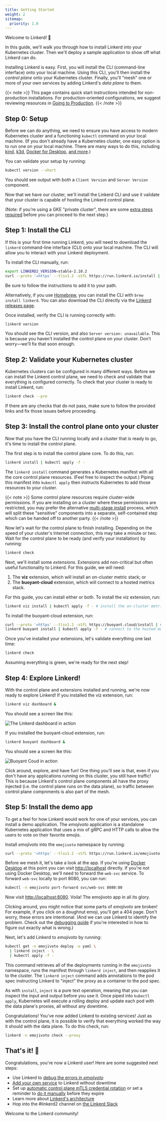 ```yaml
---
title: Getting Started
weight: 2
sitemap:
  priority: 1.0
---
```


Welcome to Linkerd! 🎈

In this guide, we'll walk you through how to install Linkerd into your
Kubernetes cluster. Then we'll deploy a sample application to show off what
Linkerd can do.

Installing Linkerd is easy. First, you will install the CLI (command-line
interface) onto your local machine. Using this CLI, you'll then install the
*control plane* onto your Kubernetes cluster. Finally, you'll "mesh" one or
more of your own services by adding Linkerd's *data plane* to them.

{{< note >}}
This page contains quick start instructions intended for non-production
installations. For production-oriented configurations, we suggest reviewing
resources in [Going to Production](/going-to-production/).
{{< /note >}}

## Step 0: Setup

Before we can do anything, we need to ensure you have access to modern
Kubernetes cluster and a functioning `kubectl` command on your local machine.
(If you don't already have a Kubernetes cluster, one easy option is to run one
on your local machine. There are many ways to do this, including
[kind](https://kind.sigs.k8s.io/), [k3d](https://k3d.io/), [Docker for
Desktop](https://www.docker.com/products/docker-desktop), [and
more](https://kubernetes.io/docs/setup/).)

You can validate your setup by running:

```bash
kubectl version --short
```

You should see output with both a `Client Version` and `Server Version`
component.

Now that we have our cluster, we'll install the Linkerd CLI and use it validate
that your cluster is capable of hosting the Linkerd control plane.

(Note: if you're using a GKE "private cluster", there are some [extra steps
required](../reference/cluster-configuration/#private-clusters) before you can
proceed to the next step.)

## Step 1: Install the CLI

If this is your first time running Linkerd, you will need to download the
`linkerd` command-line interface (CLI) onto your local machine. The CLI will
allow you to interact with your Linkerd deployment.

To install the CLI manually, run:

```bash
export LINKERD2_VERSION=stable-2.10.2
curl --proto '=https' --tlsv1.2 -sSfL https://run.linkerd.io/install | sh
```

Be sure to follow the instructions to add it to your path.

Alternatively, if you use [Homebrew](https://brew.sh), you can install the CLI
with `brew install linkerd`. You can also download the CLI directly via the
[Linkerd releases page](https://github.com/linkerd/linkerd2/releases/).

Once installed, verify the CLI is running correctly with:

```bash
linkerd version
```

You should see the CLI version, and also `Server version: unavailable`. This is
because you haven't installed the control plane on your cluster. Don't
worry&mdash;we'll fix that soon enough.

## Step 2: Validate your Kubernetes cluster

Kubernetes clusters can be configured in many different ways. Before we can
install the Linkerd control plane, we need to check and validate that
everything is configured correctly. To check that your cluster is ready to
install Linkerd, run:

```bash
linkerd check --pre
```

If there are any checks that do not pass, make sure to follow the provided links
and fix those issues before proceeding.

## Step 3: Install the control plane onto your cluster

Now that you have the CLI running locally and a cluster that is ready to go,
it's time to install the control plane.

The first step is to install the control plane core. To do this, run:

```bash
linkerd install | kubectl apply -f -
```

The `linkerd install` command generates a Kubernetes manifest with all the core
control plane resources. (Feel free to inspect the output.) Piping this
manifest into `kubectl apply` then instructs Kubernetes to add those resources
to your cluster.

{{< note >}}
Some control plane resources require cluster-wide permissions. If you are
installing on a cluster where these permissions are restricted, you may prefer
the alternative [multi-stage install](../tasks/install/#multi-stage-install)
process, which will split these "sensitive" components into a separate,
self-contained step which can be handed off to another party.
{{< /note >}}

Now let's wait for the control plane to finish installing. Depending on the
speed of your cluster's Internet connection, this may take a minute or two.
Wait for the control plane to be ready (and verify your installation) by
running:

```bash
linkerd check
```

Next, we'll install some *extensions*. Extensions add non-critical but often
useful functionality to Linkerd. For this guide, we will need:

1. The **viz** extension, which will install an on-cluster metric stack; or
2. The **buoyant-cloud** extension, which will connect to a hosted metrics stack.

For this guide, you can install either or both. To install the viz extension,
run:

```bash
linkerd viz install | kubectl apply -f - # install the on-cluster metrics stack
```

To install the buoyant-cloud extension, run:

```bash
curl --proto '=https' --tlsv1.2 -sSfL https://buoyant.cloud/install | sh # get the installer
linkerd buoyant install | kubectl apply -f - # connect to the hosted metrics stack
```

Once you've installed your extensions, let's validate everything one last time:

```bash
linkerd check
```

Assuming everything is green, we're ready for the next step!

## Step 4: Explore Linkerd!

With the control plane and extensions installed and running, we're now ready
to explore Linkerd! If you installed the viz extension, run:

```bash
linkerd viz dashboard &
```

You should see a screen like this:

![The Linkerd dashboard in action](/docs/images/getting-started/viz-empty-dashboard.png "The Linkerd dashboard in action")

If you installed the buoyant-cloud extension, run:

```bash
linkerd buoyant dashboard &
```

You should see a screen lke this:

![Buoyant Coud in action](/docs/images/getting-started/bcloud-empty-dashboard.png "Buoyant Coud in action")

Click around, explore, and have fun! One thing you'll see is that, even if you
don't have any applications running on this cluster, you still have traffic!
This is because Linkerd's control plane components all have the proxy injected
(i.e. the control plane runs on the data plane), so traffic between control
plane compnments is also part of the mesh.

## Step 5: Install the demo app

To get a feel for how Linkerd would work for one of your services, you can
install a demo application. The *emojivoto* application is a standalone
Kubernetes application that uses a mix of gRPC and HTTP calls to allow the
users to vote on their favorite emojis.

Install *emojivoto* into the `emojivoto` namespace by running:

```bash
curl --proto '=https' --tlsv1.2 -sSfL https://run.linkerd.io/emojivoto.yml | kubectl apply -f -
```

Before we mesh it, let's take a look at the app. If you're using [Docker
Desktop](https://www.docker.com/products/docker-desktop) at this point you can
visit [http://localhost](http://localhost) directly.  If you're not using
Docker Desktop, we'll need to forward the `web-svc` service. To forward
`web-svc` locally to port 8080, you can run:

```bash
kubectl -n emojivoto port-forward svc/web-svc 8080:80
```

Now visit [http://localhost:8080](http://localhost:8080). Voila! The emojivoto
app in all its glory.

Clicking around, you might notice that some parts of *emojivoto* are broken!
For example, if you click on a doughnut emoji, you'll get a 404 page.  Don't
worry, these errors are intentional. (And we can use Linkerd to identify the
problem. Check out the [debugging guide](../tasks/debugging-your-service/) if you're
interested in how to figure out exactly what is wrong.)

Next, let's add Linkerd to *emojivoto* by running:

```bash
kubectl get -n emojivoto deploy -o yaml \
  | linkerd inject - \
  | kubectl apply -f -
```

This command retrieves all of the deployments running in the `emojivoto`
namespace, runs the manifest through `linkerd inject`, and then reapplies it to
the cluster. The `linkerd inject` command adds annotations to the pod spec
instructing Linkerd to "inject" the proxy as a container to the pod spec.

As with `install`, `inject` is a pure text operation, meaning that you can
inspect the input and output before you use it. Once piped into `kubectl
apply`, Kubernetes will execute a rolling deploy and update each pod with the
data plane's proxies, all without any downtime.

Congratulations! You've now added Linkerd to existing services! Just as with
the control plane, it is possible to verify that everything worked the way it
should with the data plane. To do this check, run:

```bash
linkerd -n emojivoto check --proxy
```

## That's it! 👏

Congratulations, you're now a Linkerd user! Here are some suggested next steps:

* Use Linkerd to [debug the errors in *emojivoto*](../tasks/debugging-your-service/)
* [Add your own service](../tasks/adding-your-service/) to Linkerd without downtime
* Set up [automatic control plane mTLS credential
  rotation](../tasks/automatically-rotating-control-plane-tls-credentials/) or
  set a reminder to [do it
  manually](../tasks/manually-rotating-control-plane-tls-credentials/) before
  they expire
* Learn more about [Linkerd's architecture](../reference/architecture/)
* Hop into the #linkerd2 channel on [the Linkerd
  Slack](https://slack.linkerd.io)

Welcome to the Linkerd community!

